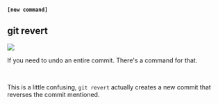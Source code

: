 #### `[new command]`
##  git revert

![](images/oops.gif)

If you need to undo an entire commit. There's a command for that.

<br>

This is a little confusing, `git revert` actually creates a new commit that reverses the commit mentioned.

